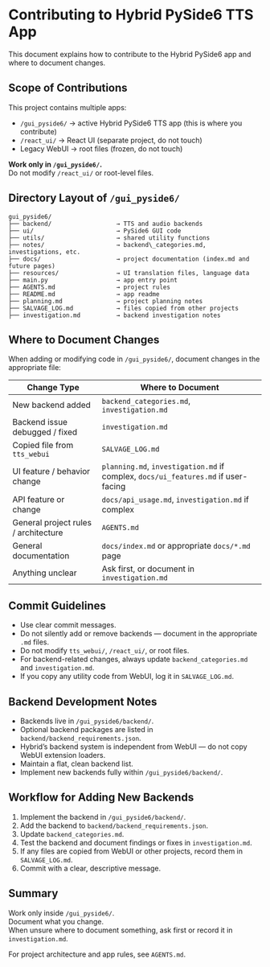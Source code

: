 # Contributing to Hybrid PySide6 TTS App

This document explains how to contribute to the Hybrid PySide6 app and where to document changes.

## Scope of Contributions

This project contains multiple apps:
- `/gui_pyside6/` → active Hybrid PySide6 TTS app (this is where you contribute)
- `/react_ui/` → React UI (separate project, do not touch)
- Legacy WebUI → root files (frozen, do not touch)

**Work only in `/gui_pyside6/`.**  
Do not modify `/react_ui/` or root-level files.

## Directory Layout of `/gui_pyside6/`
```
gui_pyside6/
├── backend/                  → TTS and audio backends
├── ui/                       → PySide6 GUI code
├── utils/                    → shared utility functions
├── notes/                    → backend\_categories.md, investigations, etc.
├── docs/                     → project documentation (index.md and future pages)
├── resources/                → UI translation files, language data
├── main.py                   → app entry point
├── AGENTS.md                 → project rules
├── README.md                 → app readme
├── planning.md               → project planning notes
├── SALVAGE_LOG.md            → files copied from other projects
├── investigation.md          → backend investigation notes
```

## Where to Document Changes

When adding or modifying code in `/gui_pyside6/`, document changes in the appropriate file:

| Change Type                          | Where to Document |
|--------------------------------------|-------------------|
| New backend added                    | `backend_categories.md`, `investigation.md` |
| Backend issue debugged / fixed       | `investigation.md` |
| Copied file from `tts_webui`         | `SALVAGE_LOG.md` |
| UI feature / behavior change         | `planning.md`, `investigation.md` if complex, `docs/ui_features.md` if user-facing |
| API feature or change                | `docs/api_usage.md`, `investigation.md` if complex |
| General project rules / architecture | `AGENTS.md` |
| General documentation                | `docs/index.md` or appropriate `docs/*.md` page |
| Anything unclear                     | Ask first, or document in `investigation.md` |


## Commit Guidelines

- Use clear commit messages.
- Do not silently add or remove backends — document in the appropriate `.md` files.
- Do not modify `tts_webui/`, `/react_ui/`, or root files.
- For backend-related changes, always update `backend_categories.md` and `investigation.md`.
- If you copy any utility code from WebUI, log it in `SALVAGE_LOG.md`.

## Backend Development Notes

- Backends live in `/gui_pyside6/backend/`.
- Optional backend packages are listed in `backend/backend_requirements.json`.
- Hybrid’s backend system is independent from WebUI — do not copy WebUI extension loaders.
- Maintain a flat, clean backend list.
- Implement new backends fully within `/gui_pyside6/backend/`.

## Workflow for Adding New Backends

1. Implement the backend in `/gui_pyside6/backend/`.
2. Add the backend to `backend/backend_requirements.json`.
3. Update `backend_categories.md`.
4. Test the backend and document findings or fixes in `investigation.md`.
5. If any files are copied from WebUI or other projects, record them in `SALVAGE_LOG.md`.
6. Commit with a clear, descriptive message.

## Summary

Work only inside `/gui_pyside6/`.  
Document what you change.  
When unsure where to document something, ask first or record it in `investigation.md`.

For project architecture and app rules, see `AGENTS.md`.

